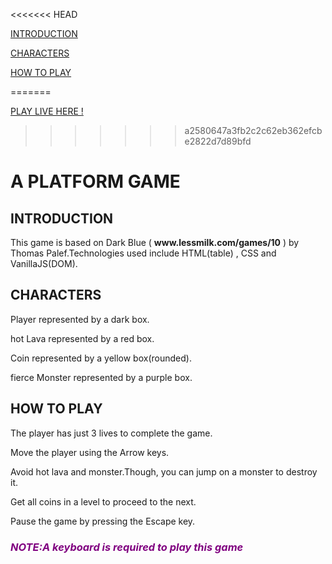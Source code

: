 <<<<<<< HEAD
<p><a href= "#intro">INTRODUCTION</a></p>
<p><a href= "#character">CHARACTERS</a></p>
<p><a href= "#how">HOW TO PLAY</a></p>

=======

<p><a href= "https://platform-game-e1kb2j4sk.vercel.app" >PLAY LIVE HERE ! </a></p>

>>>>>>> a2580647a3fb2c2c62eb362efcbe2822d7d89bfd
<h1>A PLATFORM GAME</h1>

<h2 id="introduction">INTRODUCTION</h2>
This game is based on Dark Blue ( <strong>www.lessmilk.com/games/10</strong> ) by Thomas Palef.Technologies used include HTML(table) , CSS and VanillaJS(DOM).

<h2 id="character" >CHARACTERS</h2></a>
<p>Player represented by a dark box.</p>
<p>hot Lava represented by a red box.</p>
<p>Coin represented by a yellow box(rounded).</p>
<p>fierce Monster represented by a purple box.</p>

<h2 id="how" >HOW TO PLAY</h2>
<p>The player has just 3  lives to complete the game.</p>
<p>Move the player using the Arrow keys. </p>
<p>Avoid hot lava and monster.Though, you can jump on a monster to destroy it.</p>
<p>Get all coins in a level to proceed to the next.</p>
<p>Pause the game by pressing the Escape key.</p>

<h3 style="color: purple"><em><strong>NOTE:</strong></em><i>A keyboard is required to play this game</i></h3>
